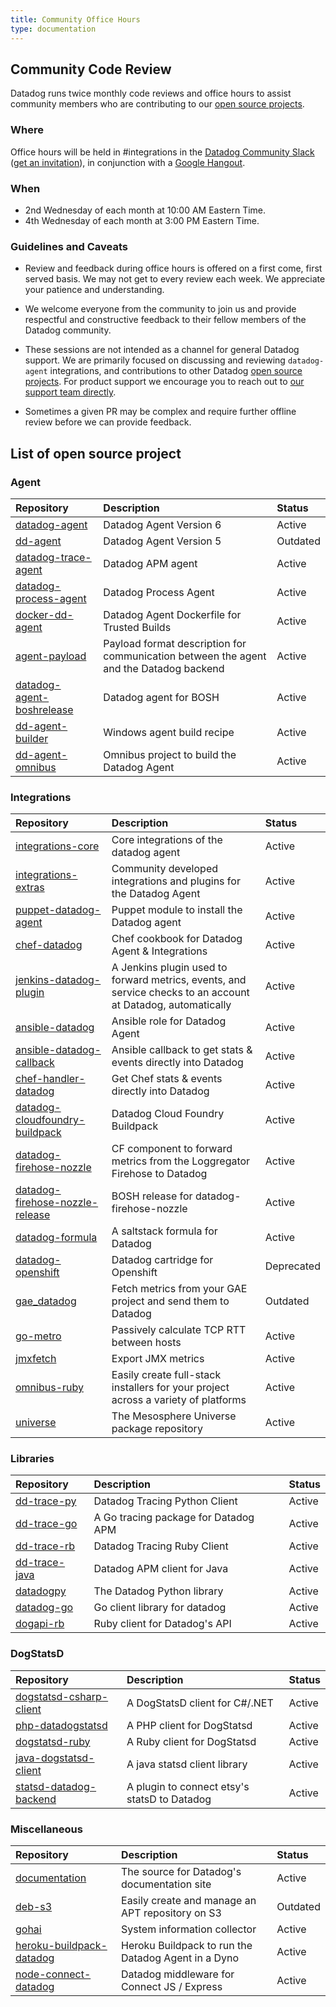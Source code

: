 ```yaml
---
title: Community Office Hours
type: documentation
---
```


## Community Code Review

Datadog runs twice monthly code reviews and office hours to assist community members who are contributing to our [open source projects](#list-of-open-source-project).  

### Where

Office hours will be held in #integrations in the [Datadog Community Slack][1] ([get an invitation][2]), in conjunction with a [Google Hangout][3].

### When

* 2nd Wednesday of each month at 10:00 AM Eastern Time.
* 4th Wednesday of each month at 3:00 PM Eastern Time.

### Guidelines and Caveats

- Review and feedback during office hours is offered on a first come, first served basis. We may not get to every review each week. We appreciate your patience and understanding.

- We welcome everyone from the community to join us and provide respectful and constructive feedback to their fellow members of the Datadog community. 

- These sessions are not intended as a channel for general Datadog support. We are primarily focused on discussing and reviewing `datadog-agent` integrations, and contributions to other Datadog [open source projects](#list-of-open-source-project). For product support we encourage you to reach out to [our support team directly][4].

- Sometimes a given PR may be complex and require further offline review before we can provide feedback.  

## List of open source project

### Agent 

| Repository                      | Description                                                                            | Status   |
| :--------                       | :-------                                                                               | :------- |
| [datadog-agent][17]               | Datadog Agent Version 6                                                                | Active   |
| [dd-agent][7]                   | Datadog Agent Version 5                                                                | Outdated |
| [datadog-trace-agent][8]        | Datadog APM agent                                                                      | Active   |
| [datadog-process-agent][15]     | Datadog Process Agent                                                                  | Active   |
| [docker-dd-agent][16]           | Datadog Agent Dockerfile for Trusted Builds                                            | Active   |
| [agent-payload][22]             | Payload format description for communication between the agent and the Datadog backend | Active   |
| [datadog-agent-boshrelease][26] | Datadog agent for BOSH                                                                 | Active   |
| [dd-agent-builder][33]          | Windows agent build recipe                                                             | Active   |
| [dd-agent-omnibus][34]          | Omnibus project to build the Datadog Agent                                             | Active   |



### Integrations

| Repository                            | Description                                                                                                  | Status     |
| :--------                             | :-------                                                                                                     | :-------   |
| [integrations-core][5]                | Core integrations of the datadog agent                                                                       | Active     |
| [integrations-extras][6]              | Community developed integrations and plugins for the Datadog Agent                                           | Active     |
| [puppet-datadog-agent][17]            | Puppet module to install the Datadog agent                                                                   | Active     |
| [chef-datadog][18]                    | Chef cookbook for Datadog Agent & Integrations                                                               | Active     |
| [jenkins-datadog-plugin][21]          | A Jenkins plugin used to forward metrics, events, and service checks to an account at Datadog, automatically | Active     |
| [ansible-datadog][23]                 | Ansible role for Datadog Agent                                                                               | Active     |
| [ansible-datadog-callback][24]        | Ansible callback to get stats & events directly into Datadog                                                 | Active     |
| [chef-handler-datadog][25]            | Get Chef stats & events directly into Datadog                                                                | Active     |
| [datadog-cloudfoundry-buildpack][27]  | Datadog Cloud Foundry Buildpack                                                                              | Active     |
| [datadog-firehose-nozzle][28]         | CF component to forward metrics from the Loggregator Firehose to Datadog                                     | Active     |
| [datadog-firehose-nozzle-release][29] | BOSH release for datadog-firehose-nozzle                                                                     | Active     |
| [datadog-formula][30]                 | A saltstack formula for Datadog                                                                              | Active     |
| [datadog-openshift][32]               | Datadog cartridge for Openshift                                                                              | Deprecated |
| [gae_datadog][38]                     | Fetch metrics from your GAE project and send them to Datadog                                                 | Outdated   |
| [go-metro][39]                        | Passively calculate TCP RTT between hosts                                                                    | Active     |
| [jmxfetch][43]                        | Export JMX metrics                                                                                           | Active     |
| [omnibus-ruby][45]                    | Easily create full-stack installers for your project across a variety of platforms                           | Active     |
| [universe][46]                        | The Mesosphere Universe package repository                                                                   | Active     |

### Libraries 

| Repository          | Description                          | Status   |
| :--------           | :-------                             | :------- |
| [dd-trace-py][9]    | Datadog Tracing Python Client        | Active   |
| [dd-trace-go][10]   | A Go tracing package for Datadog APM | Active   |
| [dd-trace-rb][11]   | Datadog Tracing Ruby Client          | Active   |
| [dd-trace-java][12] | Datadog APM client for Java          | Active   |
| [datadogpy][14]     | The Datadog Python library           | Active   |
| [datadog-go][31]    | Go client library for datadog        | Active   |
| [dogapi-rb][36]     | Ruby client for Datadog's API        | Active   |

### DogStatsD

| Repository                    | Description                                  | Status   |
| :--------                     | :-------                                     | :------- |
| [dogstatsd-csharp-client][13] | A DogStatsD client for C#/.NET               | Active   |
| [php-datadogstatsd][20]       | A PHP client for DogStatsd                   | Active   |
| [dogstatsd-ruby][37]          | A Ruby client for DogStatsd                  | Active   |
| [java-dogstatsd-client][42]   | A java statsd client library                 | Active   |
| [statsd-datadog-backend][46]  | A plugin to connect etsy's statsD to Datadog | Active   |


### Miscellaneous

| Repository                     | Description                                         | Status   |
| :--------                      | :-------                                            | :------- |
| [documentation][19]            | The source for Datadog's documentation site         | Active   |
| [deb-s3][35]                   | Easily create and manage an APT repository on S3    | Outdated |
| [gohai][40]                    | System information collector                        | Active   |
| [heroku-buildpack-datadog][41] | Heroku Buildpack to run the Datadog Agent in a Dyno | Active   |
| [node-connect-datadog][44]     | Datadog middleware for Connect JS / Express         | Active   |



[1]: https://datadoghq.slack.com
[2]: http://chat.datadoghq.com/
[3]: https://plus.google.com/hangouts/_/datadoghq.com/dd-officehours
[4]: /help
[5]: https://github.com/DataDog/integrations-core
[6]: https://github.com/DataDog/integrations-extras
[7]: https://github.com/DataDog/dd-agent
[8]: https://github.com/DataDog/datadog-trace-agent
[9]: https://github.com/DataDog/dd-trace-py
[10]: https://github.com/DataDog/dd-trace-go
[11]: https://github.com/DataDog/dd-trace-rb
[12]: https://github.com/DataDog/dd-trace-java
[13]: https://github.com/DataDog/dogstatsd-csharp-client
[14]: https://github.com/DataDog/datadogpy
[15]: https://github.com/DataDog/datadog-process-agent
[16]: https://github.com/DataDog/docker-dd-agent
[17]: https://github.com/DataDog/puppet-datadog-agent
[18]: https://github.com/DataDog/chef-datadog
[19]: https://github.com/DataDog/documentation
[20]: https://github.com/DataDog/php-datadogstatsd
[21]: https://github.com/DataDog/jenkins-datadog-plugin
[22]: https://github.com/DataDog/agent-payload
[23]: https://github.com/DataDog/ansible-datadog
[24]: https://github.com/DataDog/ansible-datadog-callback
[25]: https://github.com/DataDog/chef-handler-datadog
[26]: https://github.com/DataDog/datadog-agent-boshrelease
[27]: https://github.com/DataDog/datadog-cloudfoundry-buildpack
[28]: https://github.com/DataDog/datadog-firehose-nozzle
[29]: https://github.com/DataDog/datadog-firehose-nozzle-release
[30]: https://github.com/DataDog/datadog-formula
[31]: https://github.com/DataDog/datadog-go
[32]: https://github.com/DataDog/datadog-openshift
[33]: https://github.com/DataDog/dd-agent-builder
[34]: https://github.com/DataDog/dd-agent-omnibus
[35]: https://github.com/DataDog/deb-s3
[36]: https://github.com/DataDog/dogapi-rb
[37]: https://github.com/DataDog/dogstatsd-ruby
[38]: https://github.com/DataDog/gae_datadog
[39]: https://github.com/DataDog/go-metro
[40]: https://github.com/DataDog/gohai
[41]: https://github.com/DataDog/heroku-buildpack-datadog
[42]: https://github.com/DataDog/java-dogstatsd-client
[43]: https://github.com/DataDog/jmxfetch
[44]: https://github.com/DataDog/node-connect-datadog
[45]: https://github.com/DataDog/omnibus-ruby
[46]: https://github.com/DataDog/universe
